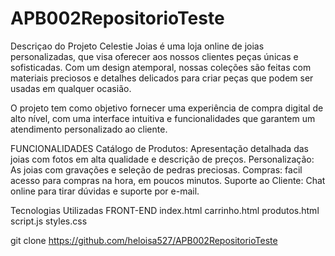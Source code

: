 # APB002RepositorioTeste
Descriçao do Projeto
Celestie Joias é uma loja online de joias personalizadas, que visa oferecer aos nossos clientes peças únicas e sofisticadas. Com um design atemporal, nossas coleções são feitas com materiais preciosos e detalhes delicados para criar peças que podem ser usadas em qualquer ocasião.

O projeto tem como objetivo fornecer uma experiência de compra digital de alto nível, com uma interface intuitiva e funcionalidades que garantem um atendimento personalizado ao cliente.

FUNCIONALIDADES
Catálogo de Produtos: Apresentação detalhada das joias com fotos em alta qualidade e descrição de preços.
Personalização: As joias com gravações e seleção de pedras preciosas.
 Compras: facil acesso para compras na hora, em poucos minutos.
Suporte ao Cliente: Chat online para tirar dúvidas e suporte por e-mail.

Tecnologias Utilizadas
FRONT-END
index.html
carrinho.html
produtos.html
script.js
styles.css

git clone https://github.com/heloisa527/APB002RepositorioTeste

